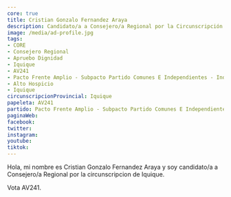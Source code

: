 ```yaml
---
core: true
title: Cristian Gonzalo Fernandez Araya
description: Candidato/a a Consejero/a Regional por la Circunscripción de Iquique
image: /media/ad-profile.jpg
tags:
- CORE
- Consejero Regional
- Apruebo Dignidad
- Iquique
- AV241
- Pacto Frente Amplio - Subpacto Partido Comunes E Independientes - Independientes
- Alto Hospicio
- Iquique
circunscripcionProvincial: Iquique
papeleta: AV241
partido: Pacto Frente Amplio - Subpacto Partido Comunes E Independientes - Independientes
paginaWeb:
facebook:
twitter:
instagram:
youtube:
tiktok:
---
```

Hola, mi nombre es Cristian Gonzalo Fernandez Araya y soy candidato/a a Consejero/a Regional por la circunscripcion de Iquique.

Vota AV241.